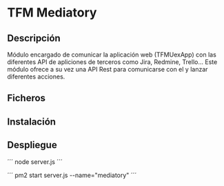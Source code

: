 # TFM Mediatory

## Descripción
Módulo encargado de comunicar la aplicación web (TFMUexApp) con las diferentes API de apliciones de terceros como Jira, Redmine, Trello... Este módulo ofrece a su vez una API Rest para comunicarse con el y lanzar diferentes acciones.

## Ficheros


## Instalación

## Despliegue

´´´
node server.js
´´´

´´´
pm2 start server.js --name="mediatory"
´´´
